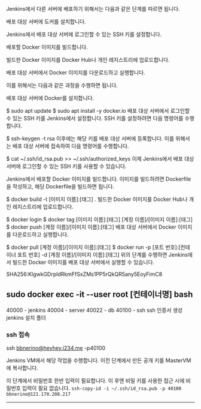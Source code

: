Jenkins에서 다른 서버에 배포하기 위해서는 다음과 같은 단계를 따르면 됩니다.

배포 대상 서버에 도커를 설치합니다.

Jenkins에서 배포 대상 서버에 로그인할 수 있는 SSH 키를 설정합니다.

배포할 Docker 이미지를 빌드합니다.

빌드한 Docker 이미지를 Docker Hub나 개인 레지스트리에 업로드합니다.

배포 대상 서버에서 Docker 이미지를 다운로드하고 실행합니다.

이를 위해서는 다음과 같은 과정을 수행하면 됩니다.

배포 대상 서버에 Docker를 설치합니다.

$ sudo apt update
$ sudo apt install -y docker.io
배포 대상 서버에서 로그인할 수 있는 SSH 키를 Jenkins에서 설정합니다. SSH 키를 설정하려면 다음 명령어를 수행합니다.

$ ssh-keygen -t rsa
이후에는 해당 키를 배포 대상 서버에 등록합니다. 이를 위해서는 배포 대상 서버에 접속하여 다음 명령어를 수행합니다.

$ cat ~/.ssh/id_rsa.pub >> ~/.ssh/authorized_keys
이제 Jenkins에서 배포 대상 서버에 로그인할 수 있는 SSH 키를 사용할 수 있습니다.

Jenkins에서 배포할 Docker 이미지를 빌드합니다. 이미지를 빌드하려면 Dockerfile을 작성하고, 해당 Dockerfile을 빌드하면 됩니다.

$ docker build -t [이미지 이름]:[태그] .
빌드한 Docker 이미지를 Docker Hub나 개인 레지스트리에 업로드합니다.

$ docker login
$ docker tag [이미지 이름]:[태그] [계정 이름]/[이미지 이름]:[태그]
$ docker push [계정 이름]/[이미지 이름]:[태그]
배포 대상 서버에서 Docker 이미지를 다운로드하고 실행합니다.

$ docker pull [계정 이름]/[이미지 이름]:[태그]
$ docker run -p [포트 번호]:[컨테이너 포트 번호] -d [계정 이름]/[이미지 이름]:[태그]
위의 단계를 수행하면 Jenkins에서 빌드한 Docker 이미지를 배포 대상 서버에서 실행할 수 있습니다.

SHA256:KlgwkGDrpIdRkmFfSxZMs1PP5rQkQR5any5EoyFimC8

sudo docker exec -it --user root [컨테이너명] bash
---------------
40000 - jenkins
40004 - server
40022 - db
40100 - ssh
ssh 인증서 생성 
jenkins 설치 폴더 

### ssh 접속
ssh bbnerino@heyhey.i234.me -p40100

Jenkins VM에서 해당 작업을 수행합니다. 이전 단계에서 만든 공개 키를 MasterVM에 복사합니다.

이 단계에서 비밀번호 한번 입력이 필요합니다.
이 후엔 비밀 키를 사용한 접근 시에 비밀번호 입력이 필요 없습니다.
`ssh-copy-id -i ~/.ssh/id_rsa.pub -p 40100 bbnerino@121.170.208.217`

----